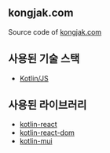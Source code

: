 ## kongjak.com
Source code of [kongjak.com](https://kongjak.com)

## 사용된 기술 스택
* [Kotlin/JS](https://kotlinlang.org/docs/js-overview.html)

## 사용된 라이브러리
* [kotlin-react](https://github.com/JetBrains/kotlin-wrappers/blob/master/kotlin-react/README.md)
* [kotlin-react-dom](https://github.com/JetBrains/kotlin-wrappers/blob/master/kotlin-react-dom/README.md)
* [kotlin-mui](https://github.com/JetBrains/kotlin-wrappers/blob/master/kotlin-mui/README.md)

